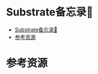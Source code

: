 # Substrate备忘录📕

<!--ts-->
* [Substrate备忘录<g-emoji class="g-emoji" alias="closed_book" fallback-src="https://github.githubassets.com/images/icons/emoji/unicode/1f4d5.png">📕</g-emoji>](#substrate备忘录)
* [参考资源](#参考资源)

<!-- Created by https://github.com/ekalinin/github-markdown-toc -->
<!-- Added by: runner, at: Thu Jul 21 05:36:23 UTC 2022 -->

<!--te-->

# 参考资源